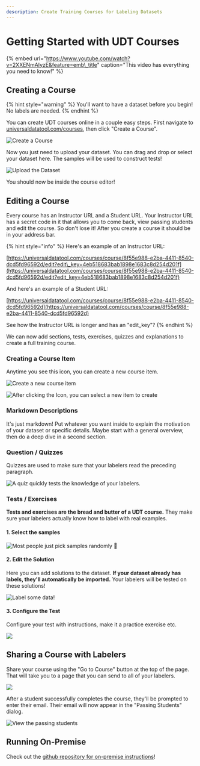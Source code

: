 ```yaml
---
description: Create Training Courses for Labeling Datasets
---
```


# Getting Started with UDT Courses

{% embed url="https://www.youtube.com/watch?v=2XXENmAIyzE&feature=emb\_title" caption="This video has everything you need to know!" %}

## Creating a Course

{% hint style="warning" %}
You'll want to have a dataset before you begin! No labels are needed.
{% endhint %}

You can create UDT courses online in a couple easy steps. First navigate to [universaldatatool.com/courses](https://universaldatatool.com/courses), then click "Create a Course".

![Create a Course](../.gitbook/assets/image%20%287%29.png)

Now you just need to upload your dataset. You can drag and drop or select your dataset here. The samples will be used to construct tests!

![Upload the Dataset](../.gitbook/assets/image%20%288%29.png)

You should now be inside the course editor!

## Editing a Course

Every course has an Instructor URL and a Student URL. Your Instructor URL has a secret code in it that allows you to come back, view passing students and edit the course. So don't lose it! After you create a course it should be in your address bar.

{% hint style="info" %}
Here's an example of an Instructor URL:

[https://universaldatatool.com/courses/course/8f55e988-e2ba-4411-8540-dcd5fd96592d/edit?edit\_key=4eb518683bab1898e1683c8d254d201f](https://universaldatatool.com/courses/course/8f55e988-e2ba-4411-8540-dcd5fd96592d/edit?edit_key=4eb518683bab1898e1683c8d254d201f)

And here's an example of a Student URL:

[https://universaldatatool.com/courses/course/8f55e988-e2ba-4411-8540-dcd5fd96592d](https://universaldatatool.com/courses/course/8f55e988-e2ba-4411-8540-dcd5fd96592d)

See how the Instructor URL is longer and has an "edit\_key"?
{% endhint %}

We can now add sections, tests, exercises, quizzes and explanations to create a full training course.

### Creating a Course Item

Anytime you see this icon, you can create a new course item.

![Create a new course item](../.gitbook/assets/image%20%2811%29.png)

![After clicking the Icon, you can select a new item to create](../.gitbook/assets/image%20%281%29.png)

### Markdown Descriptions

It's just markdown! Put whatever you want inside to explain the motivation of your dataset or specific details. Maybe start with a general overview, then do a deep dive in a second section.

### Question / Quizzes

Quizzes are used to make sure that your labelers read the preceding paragraph.

![A quiz quickly tests the knowledge of your labelers.](../.gitbook/assets/image%20%283%29.png)

### Tests / Exercises

**Tests and exercises are the bread and butter of a UDT course.** They make sure your labelers actually know how to label with real examples. 

#### 1. Select the samples

![Most people just pick samples randomly :shrug:](../.gitbook/assets/image%20%286%29.png)

#### 2. Edit the Solution

Here you can add solutions to the dataset. **If your dataset already has labels, they'll automatically be imported.** Your labelers will be tested on these solutions!

![Label some data!](../.gitbook/assets/image%20%285%29.png)

#### 3. Configure the Test

Configure your test with instructions, make it a practice exercise etc.

![](../.gitbook/assets/image%20%2810%29.png)

## Sharing a Course with Labelers

Share your course using the "Go to Course" button at the top of the page. That will take you to a page that you can send to all of your labelers.

![](../.gitbook/assets/image%20%282%29.png)

After a student successfully completes the course, they'll be prompted to enter their email. Their email will now appear in the "Passing Students" dialog.

![View the passing students](../.gitbook/assets/image.png)

## Running On-Premise

Check out the [github repository for on-premise instructions](https://github.com/UniversalDataTool/courseware)!



